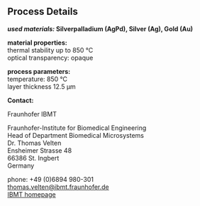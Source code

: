 ## Process Details

__*used materials:*	Silverpalladium (AgPd), Silver (Ag), Gold (Au)__
	
__material properties:__  	
thermal stability up to	850 °C  
optical transparency:	opaque
	
__process parameters:__  	
temperature:	850 °C  	
layer thickness	12.5 µm
<!--break-->
__Contact:__


Fraunhofer IBMT

Fraunhofer-Institute for Biomedical Engineering  
Head of Department Biomedical Microsystems  
Dr. Thomas Velten  
Ensheimer Strasse 48   
66386 St. Ingbert   
Germany



phone: +49 (0)6894 980-301   
thomas.velten@ibmt.fraunhofer.de  
[IBMT homepage](http://www.ibmt.fraunhofer.de/fhg/ibmt_en/biomedical_engineering/biomedical_microsystems/microsensors_microfluidics/index.jsp)